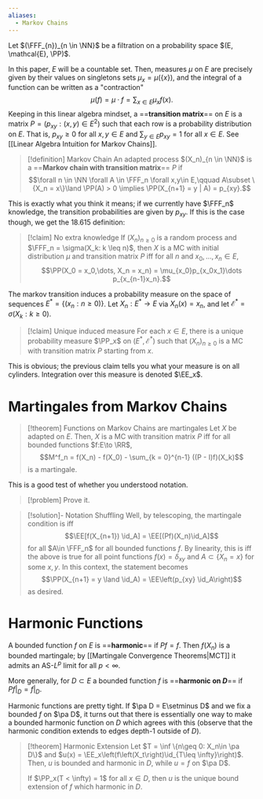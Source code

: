 ```yaml
---
aliases:
  - Markov Chains
---
```

Let $(\FFF_{n})_{n \in \NN}$ be a filtration on a probability space $(E, \mathcal{E}, \PP)$.

In this paper, $E$ will be a countable set. Then, measures $\mu$ on $E$ are precisely given by their values on singletons sets $\mu_x = \mu(\{x\})$, and the integral of a function can be written as a "contraction"
$$\mu(f) = \mu \cdot f = \sum_{x \in E} \mu_x f(x).$$
Keeping in this linear algebra mindset, a ==**transition matrix**== on $E$ is a matrix $P = (p_{xy}: (x, y) \in E^2)$ such that each row is a probability distribution on $E$. That is, $p_{xy} \geq 0$ for all $x, y \in E$ and $\sum_{y \in E} p_{xy} = 1$ for all $x \in E$. See [[Linear Algebra Intuition for Markov Chains]].

> [!definition] Markov Chain
> An adapted process $(X_n)_{n \in \NN}$ is a ==**Markov chain with transition matrix**== $P$ if
> $$\forall n \in \NN \forall A \in \FFF_n \forall x,y\in E,\qquad A\subset \{X_n = x\}\land \PP(A) > 0 \implies \PP(X_{n+1} = y | A) = p_{xy}.$$

This is exactly what you think it means; if we currently have $\FFF_n$ knowledge, the transition probabilities are given by $p_{xy}$. If this is the case though, we get the 18.615 definition:

>[!claim] No extra knowledge
>If $(X_n)_{n\geq 0}$ is a random process and $\FFF_n = \sigma(X_k: k \leq n)$, then $X$ is a MC with initial distribution $\mu$ and transition matrix $P$ iff for all $n$ and $x_0,\dots, x_n\in E$,
>$$\PP(X_0 = x_0,\dots, X_n = x_n) = \mu_{x_0}p_{x_0x_1}\dots p_{x_{n-1}x_n}.$$

The markov transition induces a probability measure on the space of sequences $E^* = \{(x_n: n\geq 0)\}$. Let $X_n: E^*\to E$ via $X_n(x) = x_n$, and let $\mathcal{E}^* = \sigma(X_k:k\geq 0)$.

>[!claim] Unique induced measure
>For each $x\in E$, there is a unique probability measure $\PP_x$ on $(E^*, \mathcal{E}^*)$ such that $(X_n)_{n\geq 0}$ is a MC with transition matrix $P$ starting from $x$.

This is obvious; the previous claim tells you what your measure is on all cylinders. Integration over this measure is denoted $\EE_x$.

# Martingales from Markov Chains

> [!theorem] Functions on Markov Chains are martingales
> Let $X$ be adapted on $E$. Then, $X$ is a MC with transition matrix $P$ iff for all bounded functions $f:E\to \RR$,$$M^f_n = f(X_n) - f(X_0) - \sum_{k = 0}^{n-1} ((P - I)f)(X_k)$$ is a martingale.

This is a good test of whether you understood notation. 

>[!problem] Prove it.

>[!solution]- Notation Shuffling
> Well, by telescoping, the martingale condition is iff$$\EE[f(X_{n+1}) \id_A] = \EE[(Pf)(X_n)\id_A]$$for all $A\in \FFF_n$ for all bounded functions $f$. By linearity, this is iff the above is true for all point functions $f(x) = \delta_{xy}$ and $A\subset \{X_n = x\}$ for some $x,y$. In this context, the statement becomes
> $$\PP(X_{n+1} = y \land \id_A) = \EE\left(p_{xy} \id_A\right)$$
> as desired.

# Harmonic Functions

A bounded function $f$ on $E$ is ==**harmonic**== if $Pf = f$. Then $f(X_n)$ is a bounded martingale; by [[Martingale Convergence Theorems|MCT]] it admits an AS-$L^p$ limit for all $p < \infty$.

More generally, for $D\subset E$ a bounded function $f$ is ==**harmonic on $D$**== if $Pf\big\vert_D = f\big\vert_D$.

Harmonic functions are pretty tight. If $\pa D = E\setminus D$ and we fix a bounded $f$ on $\pa D$, it turns out that there is essentially one way to make a bounded harmonic function on $D$ which agrees with this (observe that the harmonic condition extends to edges depth-$1$ outside of $D$).

>[!theorem] Harmonic Extension
> Let $T = \inf \{n\geq 0: X_n\in \pa D\}$ and $u(x) = \EE_x\left(f\left(X_t\right)\id_{T\leq \infty}\right)$. Then, $u$ is bounded and harmonic in $D$, while $u = f$ on $\pa D$.
> 
> If $\PP_x(T < \infty) = 1$ for all $x\in D$, then $u$ is the unique bound extension of $f$ which harmonic in $D$.